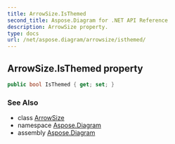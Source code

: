 ```yaml
---
title: ArrowSize.IsThemed
second_title: Aspose.Diagram for .NET API Reference
description: ArrowSize property. 
type: docs
url: /net/aspose.diagram/arrowsize/isthemed/
---
```

## ArrowSize.IsThemed property

```csharp
public bool IsThemed { get; set; }
```

### See Also

* class [ArrowSize](../)
* namespace [Aspose.Diagram](../../arrowsize/)
* assembly [Aspose.Diagram](../../../)


